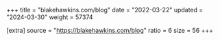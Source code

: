 +++
title = "blakehawkins.com/blog"
date = "2022-03-22"
updated = "2024-03-30"
weight = 57374

[extra]
source = "https://blakehawkins.com/blog"
ratio = 6
size = 56
+++
